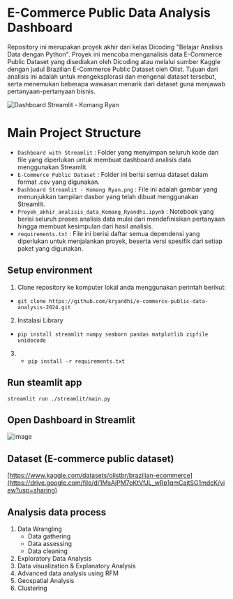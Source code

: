 # E-Commerce Public Data Analysis Dashboard 
Repository ini merupakan proyek akhir dari kelas Dicoding "Belajar Analisis Data dengan Python". Proyek ini mencoba menganalisis data E-Commerce Public Dataset yang disediakan oleh Dicoding atau melalui sumber Kaggle dengan judul Brazilian E-Commerce Public Dataset oleh Olist. Tujuan dari analisis ini adalah untuk mengeksplorasi dan mengenal dataset tersebut, serta menemukan beberapa wawasan menarik dari dataset guna menjawab pertanyaan-pertanyaan bisnis.

![Dashboard Streamlit - Komang Ryan](https://github.com/user-attachments/assets/07890ec2-d787-4b76-a51d-6dcad273569a)

# Main Project Structure
- ``` Dashboard with Streamlit ``` :  Folder yang menyimpan seluruh kode dan file yang diperlukan untuk membuat dashboard analisis data menggunakan Streamlit.
- ``` E-Commerce Public Dataset ``` :  Folder ini berisi semua dataset dalam format .csv yang digunakan.
- ``` Dashboard Streamlit - Komang Ryan.png ``` : File ini adalah gambar yang menunjukkan tampilan dasbor yang telah dibuat menggunakan Streamlit.
- ``` Proyek_akhir_analisis_data_Komang_Ryandhi.ipynb ``` : Notebook yang berisi seluruh proses analisis data mulai dari mendefinisikan pertanyaan hingga membuat kesimpulan dari hasil analisis.
- ``` requirements.txt ``` : File ini berisi daftar semua dependensi yang diperlukan untuk menjalankan proyek, beserta versi spesifik dari setiap paket yang digunakan.
  
## Setup environment

1. Clone repository ke komputer lokal anda menggunakan perintah berikut:
- ``` git clone https://github.com/kryandhi/e-commerce-public-data-analysis-2024.git ```
2. Instalasi Library
- ``` pip install streamlit numpy seaborn pandas matplotlib zipfile unidecode ```
3. - ``` pip install -r requirements.txt ```

## Run steamlit app
```
streamlit run ./streamlit/main.py
```

## Open Dashboard in Streamlit
![image](https://github.com/user-attachments/assets/f61f9bac-716a-4233-ace4-cdd44306a98b)



## Dataset (E-commerce public dataset)
[https://www.kaggle.com/datasets/olistbr/brazilian-ecommerce](https://drive.google.com/file/d/1MsAjPM7oKtVfJL_wRp1qmCajtSG1mdcK/view?usp=sharing)

## Analysis data process
1. Data Wrangling
   - Data gathering
   - Data assessing
   - Data cleaning
2. Exploratory Data Analysis
3. Data visualization & Explanatory Analysis
4. Advanced data analysis using RFM
5. Geospatial Analysis
6. Clustering
